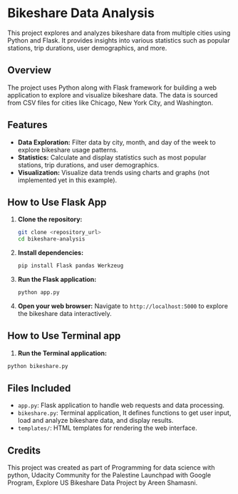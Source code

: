 # Bikeshare Data Analysis

This project explores and analyzes bikeshare data from multiple cities using Python and Flask. It provides insights into various statistics such as popular stations, trip durations, user demographics, and more.

## Overview

The project uses Python along with Flask framework for building a web application to explore and visualize bikeshare data. The data is sourced from CSV files for cities like Chicago, New York City, and Washington.

## Features

- **Data Exploration:** Filter data by city, month, and day of the week to explore bikeshare usage patterns.
- **Statistics:** Calculate and display statistics such as most popular stations, trip durations, and user demographics.
- **Visualization:** Visualize data trends using charts and graphs (not implemented yet in this example).

## How to Use Flask App

1. **Clone the repository:**
   ```bash
   git clone <repository_url>
   cd bikeshare-analysis
   ```

2. **Install dependencies:**
   ```bash
   pip install Flask pandas Werkzeug
   ```
3. **Run the Flask application:**
   ```bash
   python app.py
   ```

4. **Open your web browser:**
   Navigate to `http://localhost:5000` to explore the bikeshare data interactively.
   
## How to Use Terminal app
  1. **Run the Terminal application:**
   ```bash
   python bikeshare.py
   ```

## Files Included

- `app.py`: Flask application to handle web requests and data processing.
- `bikeshare.py`: Terminal application, It defines functions to get user input, load and analyze bikeshare data, and display results. 
- `templates/`: HTML templates for rendering the web interface.

## Credits

This project was created as part of Programming for data science with python, Udacity Community for the Palestine Launchpad with Google Program, Explore US Bikeshare Data Project by Areen Shamasni.
